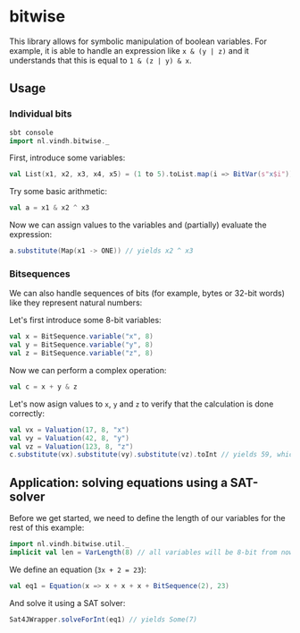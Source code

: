 # bitwise

This library allows for symbolic manipulation of boolean variables. For example, it is able to handle an expression like `x & (y | z)` and it understands that this is equal to `1 & (z | y) & x`.

## Usage

### Individual bits

```scala
sbt console
import nl.vindh.bitwise._
```

First, introduce some variables:
```scala
val List(x1, x2, x3, x4, x5) = (1 to 5).toList.map(i => BitVar(s"x$i"))
```

Try some basic arithmetic:
```scala
val a = x1 & x2 ^ x3
```

Now we can assign values to the variables and (partially) evaluate the expression:
```scala
a.substitute(Map(x1 -> ONE)) // yields x2 ^ x3
```

### Bitsequences

We can also handle sequences of bits (for example, bytes or 32-bit words) like they represent natural numbers:

Let's first introduce some 8-bit variables:
```scala
val x = BitSequence.variable("x", 8)
val y = BitSequence.variable("y", 8)
val z = BitSequence.variable("z", 8)
```

Now we can perform a complex operation:
```scala
val c = x + y & z
```

Let's now asign values to `x`, `y` and `z` to verify that the calculation is done correctly:

```scala
val vx = Valuation(17, 8, "x")
val vy = Valuation(42, 8, "y")
val vz = Valuation(123, 8, "z")
c.substitute(vx).substitute(vy).substitute(vz).toInt // yields 59, which is actually the result of 17 + 42 & 123
```

## Application: solving equations using a SAT-solver

Before we get started, we need to define the length of our variables for the rest of this example:
```scala
import nl.vindh.bitwise.util._
implicit val len = VarLength(8) // all variables will be 8-bit from now on
```

We define an equation (`3x + 2 = 23`): 
```scala
val eq1 = Equation(x => x + x + x + BitSequence(2), 23)
```

And solve it using a SAT solver:
```scala
Sat4JWrapper.solveForInt(eq1) // yields Some(7)
```
